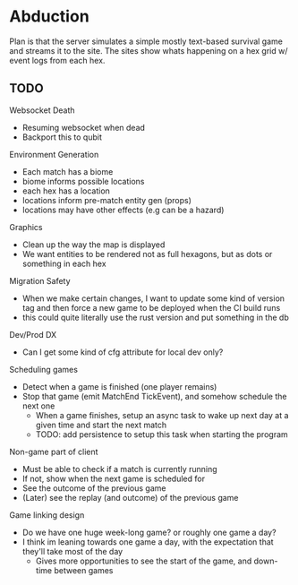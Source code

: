# Abduction

Plan is that the server simulates a simple mostly text-based survival game and streams it to the site. The sites show whats happening
on a hex grid w/ event logs from each hex.

## TODO

Websocket Death
- Resuming websocket when dead
- Backport this to qubit

Environment Generation
- Each match has a biome
- biome informs possible locations
- each hex has a location
- locations inform pre-match entity gen (props)
- locations may have other effects (e.g can be a hazard)

Graphics
- Clean up the way the map is displayed
- We want entities to be rendered not as full hexagons, but as dots or something in each hex

Migration Safety
- When we make certain changes, I want to update some kind of version tag and then force a new game to be deployed when the CI build runs
- this could quite literally use the rust version and put something in the db

Dev/Prod DX
- Can I get some kind of cfg attribute for local dev only?

Scheduling games
  - Detect when a game is finished (one player remains)
  - Stop that game (emit MatchEnd TickEvent), and somehow schedule the next one
    - When a game finishes, setup an async task to wake up next day at a given time and start the next match
    - TODO: add persistence to setup this task when starting the program

Non-game part of client 
  - Must be able to check if a match is currently running
  - If not, show when the next game is scheduled for
  - See the outcome of the previous game
  - (Later) see the replay (and outcome) of the previous game

Game linking design
  - Do we have one huge week-long game? or roughly one game a day?
  - I think im leaning towards one game a day, with the expectation that they'll take most of the day
    - Gives more opportunities to see the start of the game, and down-time between games
